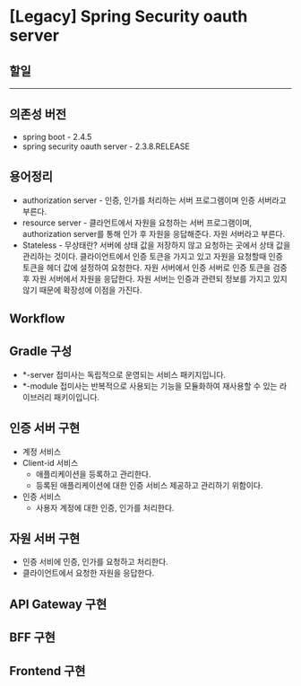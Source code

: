 # [Legacy] Spring Security oauth server

## 할일


---

## 의존성 버전

- spring boot - 2.4.5
- spring security oauth server - 2.3.8.RELEASE


## 용어정리

- authorization server - 인증, 인가를 처리하는 서버 프로그램이며 인증 서버라고 부른다.
- resource server - 클라언트에서 자원을 요청하는 서버 프로그램이며, authorization server를 통해 인가 후 자원을 응답해준다. 자원 서버라고 부른다.
- Stateless - 무상태란? 서버에 상태 값을 저장하지 않고 요청하는 곳에서 상태 값을 관리하는 것이다. 클라이언트에서 인증 토큰을 가지고 있고 자원을 요청할때 인증 토큰을 헤더 값에 설정하여 요청한다. 자원 서버에서 인증 서버로 인증 토큰을 검증 후 자원 서버에서 자원을 응답한다. 자원 서버는 인증과 관련되 정보를 가지고 있지 않기 때문에 확장성에 이점을 가진다.

## Workflow

## Gradle 구성

- *-server 접미사는 독립적으로 운영되는 서비스 패키지입니다.
- *-module 접미사는 반복적으로 사용되는 기능을 모듈화하여 재사용할 수 있는 라이브러리 패키이입니다.


## 인증 서버 구현
- 계정 서비스
- Client-id 서비스
  - 애플리케이션을 등록하고 관리한다.
  - 등록된 애플리케이션에 대한 인증 서비스 제공하고 관리하기 위함이다.
- 인증 서비스
  - 사용자 계정에 대한 인증, 인가를 처리한다.

## 자원 서버 구현

- 인증 서비에 인증, 인가를 요청하고 처리한다.
- 클라이언트에서 요청한 자원을 응답한다.

## API Gateway 구현

## BFF 구현

## Frontend 구현